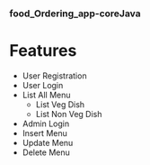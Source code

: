 ### food_Ordering_app-coreJava
# Features
 * User Registration
 * User Login
 * List All Menu
    * List Veg Dish
    * List Non Veg Dish
 * Admin Login
 * Insert Menu
 * Update Menu
 * Delete Menu
 
